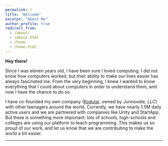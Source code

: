 ```yaml
---
permalink: /
title: "Welcome"
excerpt: "About Me"
author_profile: true
redirect_from: 
  - /about/
  - /about.html
  - /home
  - /home.html
---
```



**Hey there!**

Since I was eleven years old, I have been sure I loved computing. I did not know how computers worked, 
but their ability to make our lives easier has always fascinated me. From the very beginning, I knew I 
wanted to know everything that I could about computers in order to understand them, and now I have the 
chance to do so.

I have co-founded my own company ([Kodular](https://www.kodular.io), owned by _Junnovate, LLC_) with 
other teenagers around the world. Currently, we have nearly 1.5M daily active users and we are partnered 
with companies like Unity and StartApp.  
But there is something more important: lots of schools, high-schools and colleges are using our platform 
to teach programming. This makes us so proud of our work, and let us know that we are contributing to 
make the world a bit easier.

---

<!-- Calendly inline widget begin -->
<div class="calendly-inline-widget" data-url="https://calendly.com/barreeeiroo" style="min-width:320px;height:580px;"></div>
<script type="text/javascript" src="https://assets.calendly.com/assets/external/widget.js"></script>
<!-- Calendly inline widget end -->
